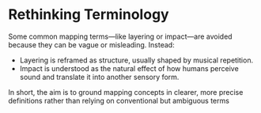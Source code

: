 # Rethinking Terminology

Some common mapping terms—like layering or impact—are avoided because they can be vague or misleading. Instead:

- Layering is reframed as structure, usually shaped by musical repetition.
- Impact is understood as the natural effect of how humans perceive sound and translate it into another sensory form.

In short, the aim is to ground mapping concepts in clearer, more precise definitions rather than relying on conventional but ambiguous terms